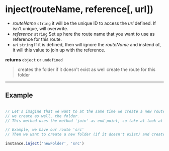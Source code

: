# inject(routeName, reference[, url])

- *routeName* `string` it will be the unique ID to access the *url* defined. If isn't unique, will overwrite. 
- *reference* `string` Set up here the route name that you want to use as reference for this route.
- *url* `string` If it is defined, then will ignore the *routeName* and instend of, it will this value to join up with the reference.

**returns** `object` or `undefined`

> creates the folder if it doesn't exist as well create the route for this folder

<hr>

## Example

``` js

// Let's imagine that we want to at the same time we create a new route to access some folder
// we create as well, the folder.
// This method uses the method 'join' as end point, so take at look at his doc.

// Example, we have our route 'src'
// Then we want to create a new folder (if it doesn't exist) and create a route for this folder

instance.inject('newFolder', 'src')

``` 